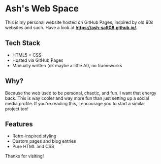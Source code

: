 # Ash's Web Space

This is my personal website hosted on GitHub Pages, inspired by old 90s websites and such.
Have a look at **https://ash-salt08.github.io/**.

## Tech Stack

- HTML5 + CSS
- Hosted via GitHub Pages
- Manually written (ok maybe a little AI), no frameworks

## Why?

Because the web used to be personal, chaotic, and fun. I want that energy back. This is way cooler and way more fun than just setting up a social media profile. If you're reading this, I encourage you to start a similar project too!

## Features

- Retro-inspired styling
- Custom pages and blog entries
- Pure HTML and CSS

Thanks for visiting!
